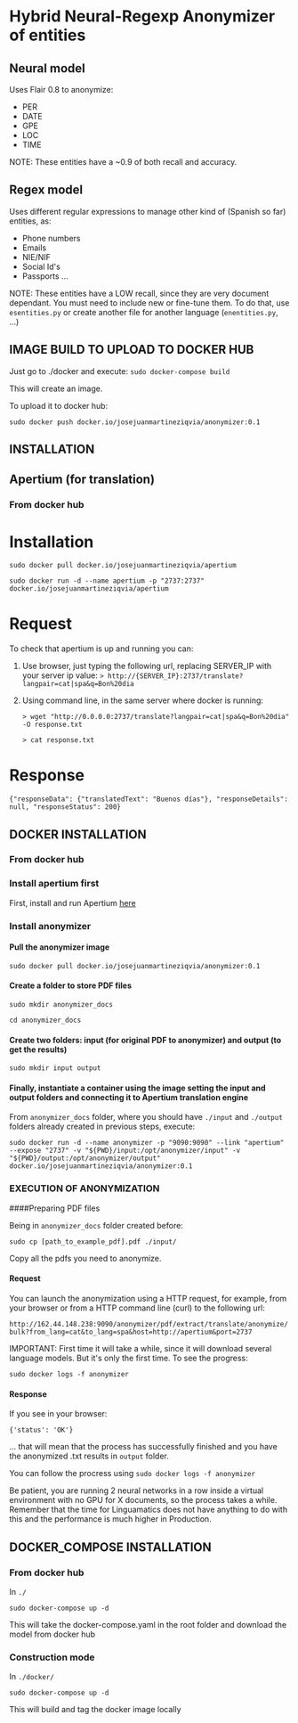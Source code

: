 # Hybrid Neural-Regexp Anonymizer of entities
## Neural model
Uses Flair 0.8 to anonymize:
- PER
- DATE
- GPE
- LOC
- TIME

NOTE: These entities have a ~0.9 of both recall and accuracy.

## Regex model
Uses different regular expressions to manage other kind of (Spanish so far) entities, as:
- Phone numbers
- Emails
- NIE/NIF
- Social Id's
- Passports
...
  
NOTE: These entities have a LOW recall, since they are very document dependant. You must need to include new or fine-tune them.
To do that, use `esentities.py` or create another file for another language (`enentities.py`, ...)

## IMAGE BUILD TO UPLOAD TO DOCKER HUB
Just go to ./docker and execute:
`sudo docker-compose build`

This will create an image. 

To upload it to docker hub:

`sudo docker push docker.io/josejuanmartineziqvia/anonymizer:0.1`


## INSTALLATION

## Apertium (for translation)
### From docker hub

# Installation

`sudo docker pull docker.io/josejuanmartineziqvia/apertium`

`sudo docker run -d --name apertium -p "2737:2737" docker.io/josejuanmartineziqvia/apertium`

# Request
To check that apertium is up and running you can:

1) Use browser, just typing the following url, replacing SERVER_IP with your server ip value:
    `> http://{SERVER_IP}:2737/translate?langpair=cat|spa&q=Bon%20dia`

2) Using command line, in the same server where docker is running:

    `> wget "http://0.0.0.0:2737/translate?langpair=cat|spa&q=Bon%20dia" -O response.txt`

    `> cat response.txt`

# Response

`{"responseData": {"translatedText": "Buenos días"}, "responseDetails": null, "responseStatus": 200}`

## DOCKER INSTALLATION
### From docker hub

### Install apertium first 

First, install and run Apertium [here](https://hub.docker.com/repository/docker/josejuanmartineziqvia/apertium)

### Install anonymizer

#### Pull the anonymizer image

`sudo docker pull docker.io/josejuanmartineziqvia/anonymizer:0.1`

#### Create a folder to store PDF files
`sudo mkdir anonymizer_docs`

`cd anonymizer_docs`

#### Create two folders: input (for original PDF to anonymizer) and output (to get the results)
`sudo mkdir input output`

#### Finally, instantiate a container using the image setting the input and output folders and connecting it to Apertium translation engine

From `anonymizer_docs` folder, where you should have `./input` and `./output` folders already created in previous steps, execute:

`sudo docker run -d --name anonymizer -p "9090:9090" --link "apertium" --expose "2737" -v "${PWD}/input:/opt/anonymizer/input" -v "${PWD}/output:/opt/anonymizer/output" docker.io/josejuanmartineziqvia/anonymizer:0.1`

### EXECUTION OF ANONYMIZATION

####Preparing PDF files 

Being in `anonymizer_docs` folder created before:

`sudo cp [path_to_example_pdf].pdf ./input/`

Copy all the pdfs you need to anonymize.

#### Request

You can launch the anonymization using a HTTP request, for example, from your browser or from a HTTP command line (curl) to the following url:

`http://162.44.148.238:9090/anonymizer/pdf/extract/translate/anonymize/bulk?from_lang=cat&to_lang=spa&host=http://apertium&port=2737`

IMPORTANT: First time it will take a while, since it will download several language models. But it's only the first time. To see the progress:

`sudo docker logs -f anonymizer`

#### Response
If you see in your browser:

`{'status': 'OK'}`

... that will mean that the process has successfully finished and you have the anonymized .txt results in `output` folder.

You can follow the procress using `sudo docker logs -f anonymizer`

Be patient, you are running 2 neural networks in a row inside a virtual environment with no GPU for X documents, so the process takes a while. Remember that the time for Linguamatics does not have anything to do with this and the performance is much higher in Production.


## DOCKER_COMPOSE INSTALLATION
### From docker hub
In `./`

`sudo docker-compose up -d`

This will take the docker-compose.yaml in the root folder and download the model from docker hub

### Construction mode
In `./docker/`

`sudo docker-compose up -d`

This will build and tag the docker image locally



